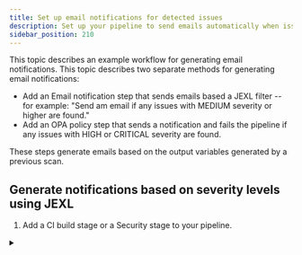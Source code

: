 ```yaml
---
title: Set up email notifications for detected issues
description: Set up your pipeline to send emails automatically when issues are detected.
sidebar_position: 210
---
```


This topic describes an example workflow for generating email notifications. This topic describes two separate methods for generating email notifications:

* Add an Email notification step that sends emails based a JEXL filter -- for example: "Send am email if any issues with MEDIUM severity or higher are found." 
* Add an OPA policy step that sends a notification and fails the pipeline if any issues with HIGH or CRITICAL severity are found. 

These steps generate emails based on the output variables generated by a previous scan. 

## Generate notifications based on severity levels using JEXL

1. Add a CI build stage or a Security stage to your pipeline. 

<details><summary>
